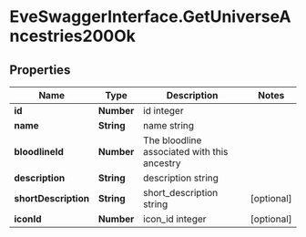 # EveSwaggerInterface.GetUniverseAncestries200Ok

## Properties
Name | Type | Description | Notes
------------ | ------------- | ------------- | -------------
**id** | **Number** | id integer | 
**name** | **String** | name string | 
**bloodlineId** | **Number** | The bloodline associated with this ancestry | 
**description** | **String** | description string | 
**shortDescription** | **String** | short_description string | [optional] 
**iconId** | **Number** | icon_id integer | [optional] 


